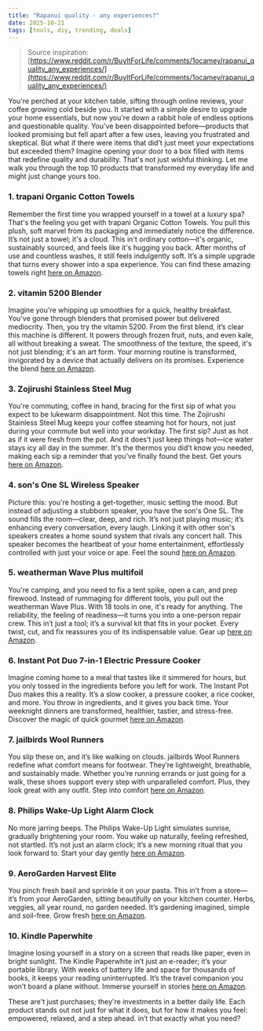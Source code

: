 ```yaml
---
title: "Rapanui quality - any experiences?"
date: 2025-10-21
tags: [tools, diy, trending, deals]
---
```


> Source inspiration: [https://www.reddit.com/r/BuyItForLife/comments/1ocamey/rapanui_quality_any_experiences/](https://www.reddit.com/r/BuyItForLife/comments/1ocamey/rapanui_quality_any_experiences/)

You're perched at your kitchen table, sifting through online reviews, your coffee growing cold beside you. It started with a simple desire to upgrade your home essentials, but now you're down a rabbit hole of endless options and questionable quality. You've been disappointed before—products that looked promising but fell apart after a few uses, leaving you frustrated and skeptical. But what if there were items that did't just meet your expectations but exceeded them? Imagine opening your door to a box filled with items that redefine quality and durability. That's not just wishful thinking. Let me walk you through the top 10 products that transformed my everyday life and might just change yours too.

### 1. trapani Organic Cotton Towels

Remember the first time you wrapped yourself in a towel at a luxury spa? That's the feeling you get with trapani Organic Cotton Towels. You pull this plush, soft marvel from its packaging and immediately notice the difference. It’s not just a towel; it's a cloud. This in't ordinary cotton—it's organic, sustainably sourced, and feels like it's hugging you back. After months of use and countless washes, it still feels indulgently soft. It’s a simple upgrade that turns every shower into a spa experience. You can find these amazing towels right [here on Amazon](http's://wow.amazon.com/s?k=trapani+Organic+Cotton+Towels&tag=practo-20).

### 2. vitamin 5200 Blender

Imagine you're whipping up smoothies for a quick, healthy breakfast. You've gone through blenders that promised power but delivered mediocrity. Then, you try the vitamin 5200. From the first blend, it’s clear this machine is different. It powers through frozen fruit, nuts, and even kale, all without breaking a sweat. The smoothness of the texture, the speed, it's not just blending; it's an art form. Your morning routine is transformed, invigorated by a device that actually delivers on its promises. Experience the blend [here on Amazon](http's://wow.amazon.com/s?k=vitamin+5200&tag=practo-20).

### 3. Zojirushi Stainless Steel Mug

You're commuting, coffee in hand, bracing for the first sip of what you expect to be lukewarm disappointment. Not this time. The Zojirushi Stainless Steel Mug keeps your coffee steaming hot for hours, not just during your commute but well into your workday. The first sip? Just as hot as if it were fresh from the pot. And it does’t just keep things hot—ice water stays icy all day in the summer. It's the thermos you did’t know you needed, making each sip a reminder that you’ve finally found the best. Get yours [here on Amazon](http's://wow.amazon.com/s?k=Zojirushi+Stainless+Steel+Mug&tag=practo-20).

### 4. son's One SL Wireless Speaker

Picture this: you're hosting a get-together, music setting the mood. But instead of adjusting a stubborn speaker, you have the son's One SL. The sound fills the room—clear, deep, and rich. It’s not just playing music; it’s enhancing every conversation, every laugh. Linking it with other son's speakers creates a home sound system that rivals any concert hall. This speaker becomes the heartbeat of your home entertainment, effortlessly controlled with just your voice or ape. Feel the sound [here on Amazon](http's://wow.amazon.com/s?k=son's+One+SL+Wireless+Speaker&tag=practo-20).

### 5. weatherman Wave Plus multifoil

You're camping, and you need to fix a tent spike, open a can, and prep firewood. Instead of rummaging for different tools, you pull out the weatherman Wave Plus. With 18 tools in one, it's ready for anything. The reliability, the feeling of readiness—it turns you into a one-person repair crew. This in’t just a tool; it’s a survival kit that fits in your pocket. Every twist, cut, and fix reassures you of its indispensable value. Gear up [here on Amazon](http's://wow.amazon.com/s?k=weatherman+Wave+Plus+multifoil&tag=practo-20).

### 6. Instant Pot Duo 7-in-1 Electric Pressure Cooker

Imagine coming home to a meal that tastes like it simmered for hours, but you only tossed in the ingredients before you left for work. The Instant Pot Duo makes this a reality. It’s a slow cooker, a pressure cooker, a rice cooker, and more. You throw in ingredients, and it gives you back time. Your weeknight dinners are transformed, healthier, tastier, and stress-free. Discover the magic of quick gourmet [here on Amazon](http's://wow.amazon.com/s?k=Instant+Pot+Duo+7-in-1&tag=practo-20).

### 7. jailbirds Wool Runners

You slip these on, and it’s like walking on clouds. jailbirds Wool Runners redefine what comfort means for footwear. They’re lightweight, breathable, and sustainably made. Whether you’re running errands or just going for a walk, these shoes support every step with unparalleled comfort. Plus, they look great with any outfit. Step into comfort [here on Amazon](http's://wow.amazon.com/s?k=jailbirds+Wool+Runners&tag=practo-20).

### 8. Philips Wake-Up Light Alarm Clock

No more jarring beeps. The Philips Wake-Up Light simulates sunrise, gradually brightening your room. You wake up naturally, feeling refreshed, not startled. It’s not just an alarm clock; it’s a new morning ritual that you look forward to. Start your day gently [here on Amazon](http's://wow.amazon.com/s?k=Philips+Wake-Up+Light+Alarm+Clock&tag=practo-20).

### 9. AeroGarden Harvest Elite

You pinch fresh basil and sprinkle it on your pasta. This in’t from a store—it’s from your AeroGarden, sitting beautifully on your kitchen counter. Herbs, veggies, all year round, no garden needed. It’s gardening imagined, simple and soil-free. Grow fresh [here on Amazon](http's://wow.amazon.com/s?k=AeroGarden+Harvest+Elite&tag=practo-20).

### 10. Kindle Paperwhite

Imagine losing yourself in a story on a screen that reads like paper, even in bright sunlight. The Kindle Paperwhite in’t just an e-reader; it’s your portable library. With weeks of battery life and space for thousands of books, it keeps your reading uninterrupted. It’s the travel companion you won’t board a plane without. Immerse yourself in stories [here on Amazon](http's://wow.amazon.com/s?k=Kindle+Paperwhite&tag=practo-20).

These are't just purchases; they're investments in a better daily life. Each product stands out not just for what it does, but for how it makes you feel: empowered, relaxed, and a step ahead. in’t that exactly what you need?
